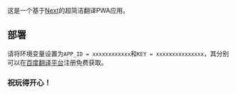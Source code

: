 这是一个基于[Next](https://nextjs.org)的超简洁翻译PWA应用。

## 部署

请将环境变量设置为`APP_ID = xxxxxxxxxxxx`和`KEY = xxxxxxxxxxxxxxx`，其分别可以在[百度翻译平台](https://https://fanyi-api.baidu.com)注册免费获取。

### 祝玩得开心！
